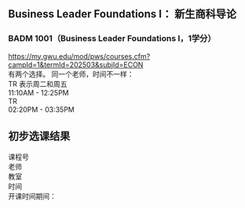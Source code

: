 ## Business Leader Foundations I： 新生商科导论
### BADM 1001（Business Leader Foundations I，1学分）  
https://my.gwu.edu/mod/pws/courses.cfm?campId=1&termId=202503&subjId=ECON  
有两个选择。  同一个老师，时间不一样：  
TR 表示周二和周五  
11:10AM - 12:25PM    
TR   
02:20PM - 03:35PM	  


## 初步选课结果
课程号   
老师   
教室   
时间   
开课时间期间：  


